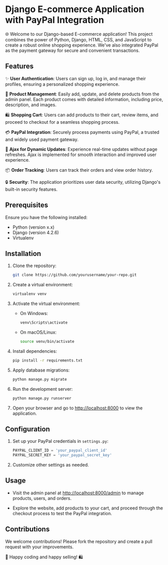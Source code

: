 # Django E-commerce Application with PayPal Integration

🌐 Welcome to our Django-based E-commerce application! This project combines the power of Python, Django, HTML, CSS, and JavaScript to create a robust online shopping experience. We've also integrated PayPal as the payment gateway for secure and convenient transactions.

## Features

✨ **User Authentication**: Users can sign up, log in, and manage their profiles, ensuring a personalized shopping experience.

🛒 **Product Management**: Easily add, update, and delete products from the admin panel. Each product comes with detailed information, including price, description, and images.

🛍️ **Shopping Cart**: Users can add products to their cart, review items, and proceed to checkout for a seamless shopping process.

💳 **PayPal Integration**: Securely process payments using PayPal, a trusted and widely used payment gateway.

🔄 **Ajax for Dynamic Updates**: Experience real-time updates without page refreshes. Ajax is implemented for smooth interaction and improved user experience.

📦 **Order Tracking**: Users can track their orders and view order history.

🔒 **Security**: The application prioritizes user data security, utilizing Django's built-in security features.

## Prerequisites

Ensure you have the following installed:

- Python (version x.x)
- Django (version 4.2.6)
- Virtualenv

## Installation

1. Clone the repository:

    ```bash
    git clone https://github.com/yourusername/your-repo.git
    ```

2. Create a virtual environment:

    ```bash
    virtualenv venv
    ```

3. Activate the virtual environment:

    - On Windows:

        ```bash
        venv\Scripts\activate
        ```

    - On macOS/Linux:

        ```bash
        source venv/bin/activate
        ```

4. Install dependencies:

    ```bash
    pip install -r requirements.txt
    ```

5. Apply database migrations:

    ```bash
    python manage.py migrate
    ```

6. Run the development server:

    ```bash
    python manage.py runserver
    ```

7. Open your browser and go to [http://localhost:8000](http://localhost:8000) to view the application.

## Configuration

1. Set up your PayPal credentials in `settings.py`:

    ```python
    PAYPAL_CLIENT_ID = 'your_paypal_client_id'
    PAYPAL_SECRET_KEY = 'your_paypal_secret_key'
    ```

2. Customize other settings as needed.

## Usage

- Visit the admin panel at [http://localhost:8000/admin](http://localhost:8000/admin) to manage products, users, and orders.

- Explore the website, add products to your cart, and proceed through the checkout process to test the PayPal integration.

## Contributions

We welcome contributions! Please fork the repository and create a pull request with your improvements.

🚀 Happy coding and happy selling! 🛍️
